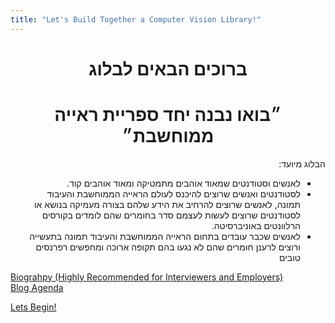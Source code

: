 ```yaml
---
title: "Let's Build Together a Computer Vision Library!"
---
```


<div dir="rtl">
<h1 align="center"> <b> ברוכים הבאים לבלוג </b></h1>
<h1 align="center"><b>״בואו נבנה יחד ספריית ראייה ממוחשבת״</b></h1>
הבלוג מיועד:
<ul>
    <li>לאנשים וסטודנטים שמאוד אוהבים מתמטיקה ומאוד אוהבים קוד.</li>
    <li>לסטודנטים ואנשים שרוצים להיכנס לעולם הראייה הממוחשבת והעיבוד תמונה, לאנשים שרוצים להרחיב את הידע שלהם בצורה מעמיקה בנושא או לסטודנטים שרוצים לעשות לעצמם סדר בחומרים שהם לומדים בקורסים הרלוונטים באוניברסיטה. </li>
    <li>לאנשים שכבר עובדים בתחום הראייה הממוחשבת והעיבוד תמונה בתעשייה ורוצים לרענן חומרים שהם לא נגעו בהם תקופה ארוכה ומחפשים רפרנסים טובים </li>
 </ul>
</div>








[Biograhpy (Highly Recommended for Interviewers and Employers)](Biography.md)
<br>
[Blog Agenda](index.md)
<br>


[Lets Begin!](Tutorials-Content.md)
